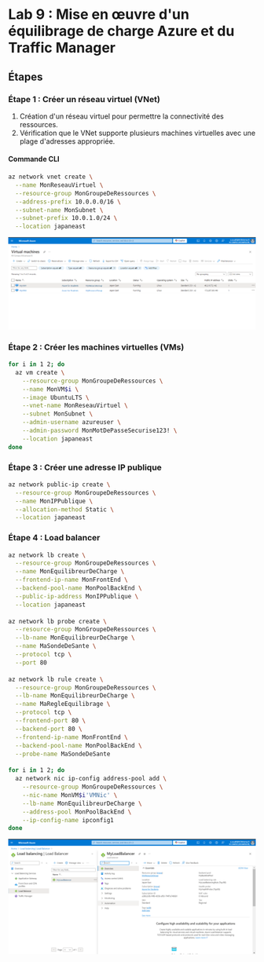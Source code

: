 # Lab 9 : Mise en œuvre d'un équilibrage de charge Azure et du Traffic Manager

## Étapes

### Étape 1 : Créer un réseau virtuel (VNet)
1. Création d'un réseau virtuel pour permettre la connectivité des ressources.
2. Vérification que le VNet supporte plusieurs machines virtuelles avec une plage d'adresses appropriée.

#### Commande CLI
```bash
az network vnet create \
  --name MonReseauVirtuel \
  --resource-group MonGroupeDeRessources \
  --address-prefix 10.0.0.0/16 \
  --subnet-name MonSubnet \
  --subnet-prefix 10.0.1.0/24 \
  --location japaneast
```
![Image](./vms.PNG)

### Étape 2 : Créer les machines virtuelles (VMs)

```bash
for i in 1 2; do
  az vm create \
    --resource-group MonGroupeDeRessources \
    --name MonVM$i \
    --image UbuntuLTS \
    --vnet-name MonReseauVirtuel \
    --subnet MonSubnet \
    --admin-username azureuser \
    --admin-password MonMotDePasseSecurise123! \
    --location japaneast
done
```

### Étape 3 : Créer une adresse IP publique

```bash
az network public-ip create \
  --resource-group MonGroupeDeRessources \
  --name MonIPPublique \
  --allocation-method Static \
  --location japaneast
  ```


### Étape 4 : Load balancer

```bash
az network lb create \
  --resource-group MonGroupeDeRessources \
  --name MonEquilibreurDeCharge \
  --frontend-ip-name MonFrontEnd \
  --backend-pool-name MonPoolBackEnd \
  --public-ip-address MonIPPublique \
  --location japaneast

az network lb probe create \
  --resource-group MonGroupeDeRessources \
  --lb-name MonEquilibreurDeCharge \
  --name MaSondeDeSante \
  --protocol tcp \
  --port 80

az network lb rule create \
  --resource-group MonGroupeDeRessources \
  --lb-name MonEquilibreurDeCharge \
  --name MaRegleEquilibrage \
  --protocol tcp \
  --frontend-port 80 \
  --backend-port 80 \
  --frontend-ip-name MonFrontEnd \
  --backend-pool-name MonPoolBackEnd \
  --probe-name MaSondeDeSante

for i in 1 2; do
  az network nic ip-config address-pool add \
    --resource-group MonGroupeDeRessources \
    --nic-name MonVM$i'VMNic' \
    --lb-name MonEquilibreurDeCharge \
    --address-pool MonPoolBackEnd \
    --ip-config-name ipconfig1
done

```

![Image](./createdLoadeBalancer.PNG)
